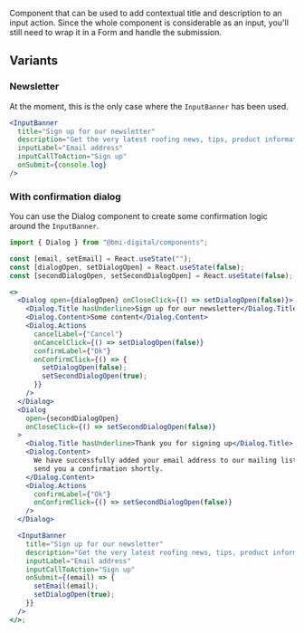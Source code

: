 Component that can be used to add contextual title and description to an input action.
Since the whole component is considerable as an input, you'll still need to wrap it in a Form and handle the submission.

## Variants

### Newsletter

At the moment, this is the only case where the `InputBanner` has been used.

```jsx
<InputBanner
  title="Sign up for our newsletter"
  description="Get the very latest roofing news, tips, product information and innovations directly from BMI straight to your inbox."
  inputLabel="Email address"
  inputCallToAction="Sign up"
  onSubmit={console.log}
/>
```

### With confirmation dialog

You can use the Dialog component to create some confirmation logic around the `InputBanner`.

```jsx
import { Dialog } from "@bmi-digital/components";

const [email, setEmail] = React.useState("");
const [dialogOpen, setDialogOpen] = React.useState(false);
const [secondDialogOpen, setSecondDialogOpen] = React.useState(false);

<>
  <Dialog open={dialogOpen} onCloseClick={() => setDialogOpen(false)}>
    <Dialog.Title hasUnderline>Sign up for our newsletter</Dialog.Title>
    <Dialog.Content>Some content</Dialog.Content>
    <Dialog.Actions
      cancelLabel={"Cancel"}
      onCancelClick={() => setDialogOpen(false)}
      confirmLabel={"Ok"}
      onConfirmClick={() => {
        setDialogOpen(false);
        setSecondDialogOpen(true);
      }}
    />
  </Dialog>
  <Dialog
    open={secondDialogOpen}
    onCloseClick={() => setSecondDialogOpen(false)}
  >
    <Dialog.Title hasUnderline>Thank you for signing up</Dialog.Title>
    <Dialog.Content>
      We have successfully added your email address to our mailing list. We'll
      send you a confirmation shortly.
    </Dialog.Content>
    <Dialog.Actions
      confirmLabel={"Ok"}
      onConfirmClick={() => setSecondDialogOpen(false)}
    />
  </Dialog>

  <InputBanner
    title="Sign up for our newsletter"
    description="Get the very latest roofing news, tips, product information and innovations directly from BMI straight to your inbox."
    inputLabel="Email address"
    inputCallToAction="Sign up"
    onSubmit={(email) => {
      setEmail(email);
      setDialogOpen(true);
    }}
  />
</>;
```
